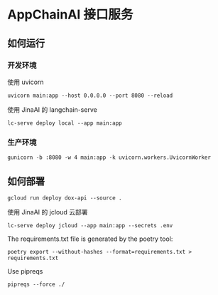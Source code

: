# AppChainAI 接口服务

## 如何运行

### 开发环境

使用 uvicorn

```shell
uvicorn main:app --host 0.0.0.0 --port 8080 --reload
```

使用 JinaAI 的 langchain-serve

```shell
lc-serve deploy local --app main:app
```

### 生产环境

```shell
gunicorn -b :8080 -w 4 main:app -k uvicorn.workers.UvicornWorker
```

## 如何部署

```shell
gcloud run deploy dox-api --source .
```

使用 JinaAI 的 jcloud 云部署

```shell
lc-serve deploy jcloud --app main:app --secrets .env
```

The requirements.txt file is generated by the poetry tool:

```shell
poetry export --without-hashes --format=requirements.txt > requirements.txt
```

Use pipreqs

```shell
pipreqs --force ./
```
